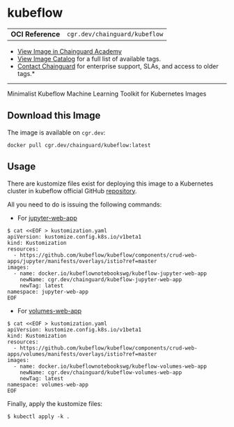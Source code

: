 <!--monopod:start-->
# kubeflow
| | |
| - | - |
| **OCI Reference** | `cgr.dev/chainguard/kubeflow` |


* [View Image in Chainguard Academy](https://edu.chainguard.dev/chainguard/chainguard-images/reference/kubeflow/overview/)
* [View Image Catalog](https://console.enforce.dev/images/catalog) for a full list of available tags.
* [Contact Chainguard](https://www.chainguard.dev/chainguard-images) for enterprise support, SLAs, and access to older tags.*

---
<!--monopod:end-->

<!--overview:start-->
Minimalist Kubeflow Machine Learning Toolkit for Kubernetes Images
<!--overview:end-->

<!--getting:start-->
## Download this Image
The image is available on `cgr.dev`:

```
docker pull cgr.dev/chainguard/kubeflow:latest
```
<!--getting:end-->

<!--body:start-->

## Usage

There are kustomize files exist for deploying this image to a Kubernetes cluster in kubeflow official GitHub [repository](https://github.com/kubeflow/kubeflow/).

All you need to do is issuing the following commands:

* For [jupyter-web-app](https://github.com/kubeflow/kubeflow/tree/master/components/crud-web-apps/jupyter/manifests)

```shell
$ cat <<EOF > kustomization.yaml
apiVersion: kustomize.config.k8s.io/v1beta1
kind: Kustomization
resources:
  - https://github.com/kubeflow/kubeflow/components/crud-web-apps/jupyter/manifests/overlays/istio?ref=master
images:
  - name: docker.io/kubeflownotebookswg/kubeflow-jupyter-web-app
    newName: cgr.dev/chainguard/kubeflow-jupyter-web-app
    newTag: latest
namespace: jupyter-web-app
EOF
```

* For [volumes-web-app](https://github.com/kubeflow/kubeflow/tree/master/components/crud-web-apps/volumes/manifests)

```shell
$ cat <<EOF > kustomization.yaml
apiVersion: kustomize.config.k8s.io/v1beta1
kind: Kustomization
resources:
  - https://github.com/kubeflow/kubeflow/components/crud-web-apps/volumes/manifests/overlays/istio?ref=master
images:
  - name: docker.io/kubeflownotebookswg/kubeflow-volumes-web-app
    newName: cgr.dev/chainguard/kubeflow-volumes-web-app
    newTag: latest
namespace: volumes-web-app
EOF
```

Finally, apply the kustomize files:

```shell
$ kubectl apply -k .
```
<!--body:end-->
